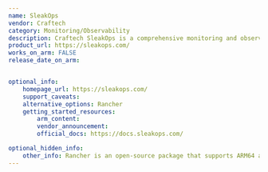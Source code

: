 ```yaml
---
name: SleakOps
vendor: Craftech
category: Monitoring/Observability
description: Craftech SleakOps is a comprehensive monitoring and observability platform designed to track and analyze the performance and health of distributed systems. 
product_url: https://sleakops.com/
works_on_arm: FALSE
release_date_on_arm: 


optional_info:
    homepage_url: https://sleakops.com/
    support_caveats:
    alternative_options: Rancher
    getting_started_resources:
        arm_content: 
        vendor_announcement: 
        official_docs: https://docs.sleakops.com/ 

optional_hidden_info:
    other_info: Rancher is an open-source package that supports ARM64 and is an alternative to SleakOps.
---
```

